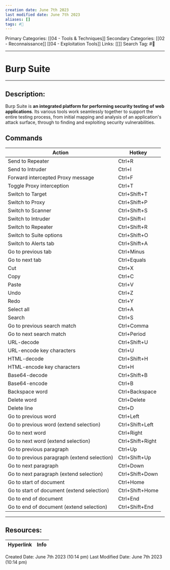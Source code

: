 ```yaml
---
creation date: June 7th 2023
last modified date: June 7th 2023
aliases: []
tags: #🧰
---
```


Primary Categories: [[04 - Tools & Techniques]] 
Secondary Categories: [[02 - Reconnaissance]] [[04 - Exploitation Tools]]
Links: [[]] 
Search Tag: #🧰  

---
# Burp Suite
___

## Description:

Burp Suite is **an integrated platform for performing security testing of web applications**. Its various tools work seamlessly together to support the entire testing process, from initial mapping and analysis of an application's attack surface, through to finding and exploiting security vulnerabilities.

## Commands

| Action                            | Hotkey                 |
|-----------------------------------|------------------------|
| Send to Repeater                  | Ctrl+R                 |
| Send to Intruder                  | Ctrl+I                 |
| Forward intercepted Proxy message | Ctrl+F                 |
| Toggle Proxy interception         | Ctrl+T                 |
| Switch to Target                  | Ctrl+Shift+T           |
| Switch to Proxy                   | Ctrl+Shift+P           |
| Switch to Scanner                 | Ctrl+Shift+S           |
| Switch to Intruder                | Ctrl+Shift+I           |
| Switch to Repeater                | Ctrl+Shift+R           |
| Switch to Suite options           | Ctrl+Shift+O           |
| Switch to Alerts tab              | Ctrl+Shift+A           |
| Go to previous tab                | Ctrl+Minus             |
| Go to next tab                    | Ctrl+Equals            |
| Cut                               | Ctrl+X                 |
| Copy                              | Ctrl+C                 |
| Paste                             | Ctrl+V                 |
| Undo                              | Ctrl+Z                 |
| Redo                              | Ctrl+Y                 |
| Select all                        | Ctrl+A                 |
| Search                            | Ctrl+S                 |
| Go to previous search match       | Ctrl+Comma             |
| Go to next search match           | Ctrl+Period            |
| URL-decode                        | Ctrl+Shift+U           |
| URL-encode key characters         | Ctrl+U                 |
| HTML-decode                       | Ctrl+Shift+H           |
| HTML-encode key characters        | Ctrl+H                 |
| Base64-decode                     | Ctrl+Shift+B           |
| Base64-encode                     | Ctrl+B                 |
| Backspace word                    | Ctrl+Backspace         |
| Delete word                       | Ctrl+Delete            |
| Delete line                       | Ctrl+D                 |
| Go to previous word               | Ctrl+Left              |
| Go to previous word (extend selection) | Ctrl+Shift+Left   |
| Go to next word                   | Ctrl+Right             |
| Go to next word (extend selection) | Ctrl+Shift+Right     |
| Go to previous paragraph          | Ctrl+Up                |
| Go to previous paragraph (extend selection) | Ctrl+Shift+Up  |
| Go to next paragraph              | Ctrl+Down              |
| Go to next paragraph (extend selection) | Ctrl+Shift+Down   |
| Go to start of document           | Ctrl+Home              |
| Go to start of document (extend selection) | Ctrl+Shift+Home |
| Go to end of document             | Ctrl+End               |
| Go to end of document (extend selection) | Ctrl+Shift+End     |




___

## Resources:

| Hyperlink | Info |
| --------- | ---- |


Created Date: June 7th 2023 (10:14 pm) 
Last Modified Date: June 7th 2023 (10:14 pm)
